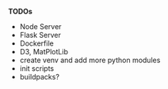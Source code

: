 **TODOs**
- Node Server
- Flask Server 
- Dockerfile 
- D3, MatPlotLib 
- create venv and add more python modules 
- init scripts 
- buildpacks? 